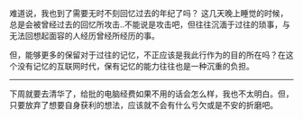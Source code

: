 难道说，我也到了需要无时不刻回忆过去的年纪了吗？
这几天晚上睡觉的时候，总是会被曾经过去的回忆所攻击..不能说是攻击吧，但往往沉湎于过往的琐事，与无法回想起面容的人经历曾经所经历的事。

但，能够更多的保留对于过往的记忆，不正应该是我此行作为的目的所在吗？在这个没有记忆的互联网时代，保有记忆的能力往往也是一种沉重的负担。

---

下周就要去清华了，给批的电脑经费如果不用的话会怎么样，我也不太明白。但，只要放弃了想要自身获利的想法，应该就不会有什么亏欠或是不安的折磨吧。
